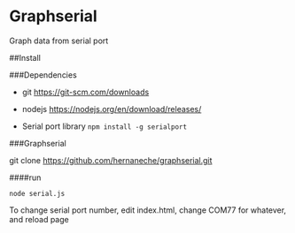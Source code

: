 # Graphserial
Graph data from serial port

##Install

###Dependencies

* git https://git-scm.com/downloads

* nodejs https://nodejs.org/en/download/releases/

* Serial port library 
```npm install -g serialport```

###Graphserial

git clone https://github.com/hernaneche/graphserial.git

####run

```node serial.js```

To change serial port number, edit index.html, change COM77 for whatever, and reload page
